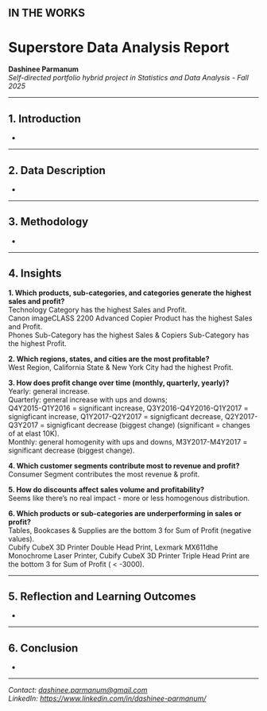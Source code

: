 ## IN THE WORKS

# Superstore Data Analysis Report

**Dashinee Parmanum**  
*Self-directed portfolio hybrid project in Statistics and Data Analysis - Fall 2025*

---
## 1. Introduction
-

---
## 2. Data Description
- 

---
## 3. Methodology
- 

---
## 4. Insights
**1. Which products, sub-categories, and categories generate the highest sales and profit?**  
Technology Category has the highest Sales and Profit.  
Canon imageCLASS 2200 Advanced Copier Product has the highest Sales and Profit.  
Phones Sub-Category has the highest Sales & Copiers Sub-Category has the highest Profit.  

**2. Which regions, states, and cities are the most profitable?**    
West Region, California State & New York City had the highest Profit.  

**3. How does profit change over time (monthly, quarterly, yearly)?**   
Yearly: general increase.  
Quarterly: general increase with ups and downs;  
 Q4Y2015-Q1Y2016 = significant increase, Q3Y2016-Q4Y2016-Q1Y2017 = signigficant increase, Q1Y2017-Q2Y2017 = signigficant decrease, Q2Y2017-Q3Y2017 =  signigficant decrease (biggest change) (significant = changes of at elast 10K).  
Monthly: general homogenity with ups and downs, M3Y2017-M4Y2017 = significant decrease (biggest change).  
 
**4. Which customer segments contribute most to revenue and profit?**    
Consumer Segment contributes the most revenue & profit.  

**5. How do discounts affect sales volume and profitability?**    
Seems like there’s no real impact - more or less homogenous distribution.  

**6. Which products or sub-categories are underperforming in sales or profit?**  
Tables, Bookcases & Supplies are the bottom 3 for Sum of Profit (negative values).  
Cubify CubeX 3D Printer Double Head Print, Lexmark MX611dhe Monochrome Laser Printer, Cubify CubeX 3D Printer Triple Head Print are the bottom 3 for Sum of Profit ( < -3000).  

---
## 5. Reflection and Learning Outcomes
- 

---
## 6. Conclusion
- 

---
*Contact: dashinee.parmanum@gmail.com*  
*LinkedIn: https://www.linkedin.com/in/dashinee-parmanum/*  
